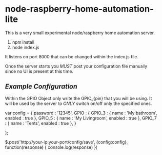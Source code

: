 # node-raspberry-home-automation-lite
This is a very small experimental node/raspberry home automation server.

1. npm install
2. node index.js

It listens on port 8000 that can be changed within the index.js file.

Once the server starts you *MUST* post your configuration file manually since no UI is present at this time.

*Example Configuration*
-----------------------
Within the GPIO Object only write the GPIO_{pin} that you will be using. It will be used by the server to *ONLY* switch on/off only the specified ones.

var config = {
    password : '12345',
    GPIO : { 
             GPIO_3 :  {
                            name : 'My bathroom',
                            enabled : true
                       },
            GPIO_5 :  {
                            name : 'My Livingroom',
                            enabled : true
                       },
             GPIO_7 :  {
                            name : 'Tents',
                            enabled : true
                       },
    }

};

$.post('http://your-ip:your-port/config/save', {config:config}, function(response) {
    console.log(response)
})
